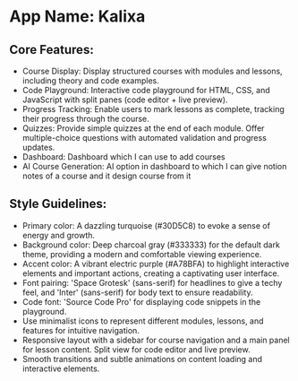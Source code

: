 # **App Name**: Kalixa

## Core Features:

- Course Display: Display structured courses with modules and lessons, including theory and code examples.
- Code Playground: Interactive code playground for HTML, CSS, and JavaScript with split panes (code editor + live preview).
- Progress Tracking: Enable users to mark lessons as complete, tracking their progress through the course.
- Quizzes: Provide simple quizzes at the end of each module. Offer multiple-choice questions with automated validation and progress updates.
- Dashboard: Dashboard which I can use to add courses
- AI Course Generation: AI option in dashboard to which I can give notion notes of a course and it design course from it

## Style Guidelines:

- Primary color: A dazzling turquoise (#30D5C8) to evoke a sense of energy and growth.
- Background color: Deep charcoal gray (#333333) for the default dark theme, providing a modern and comfortable viewing experience.
- Accent color: A vibrant electric purple (#A78BFA) to highlight interactive elements and important actions, creating a captivating user interface.
- Font pairing: 'Space Grotesk' (sans-serif) for headlines to give a techy feel, and 'Inter' (sans-serif) for body text to ensure readability.
- Code font: 'Source Code Pro' for displaying code snippets in the playground.
- Use minimalist icons to represent different modules, lessons, and features for intuitive navigation.
- Responsive layout with a sidebar for course navigation and a main panel for lesson content. Split view for code editor and live preview.
- Smooth transitions and subtle animations on content loading and interactive elements.